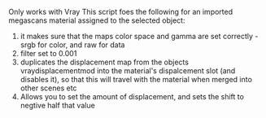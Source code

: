 Only works with Vray
This script foes the following for an imported megascans material assigned to the selected object:
1. it makes sure that the maps color space and gamma are set correctly - srgb for color, and raw for data
2. filter set to 0.001
3. duplicates the displacement map from the objects vraydisplacementmod into the material's dispalcement slot (and disables it), so that this will travel with the material when merged into other scenes etc
4. Allows you to set the amount of displacement, and sets the shift to negtive half that value
